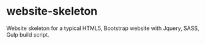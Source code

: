 # website-skeleton
Website skeleton for a typical HTML5, Bootstrap website with Jquery, SASS, Gulp build script.
